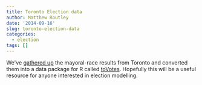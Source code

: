 ```yaml
---
title: Toronto Election data
author: Matthew Routley
date: '2014-09-16'
slug: toronto-election-data
categories:
  - election
tags: []
---
```


We've [gathered up](http://www.psephoanalytics.ca/2014/09/toronto-election-data.html) the mayoral-race results from Toronto and converted them into a data package for R called [toVotes](https://github.com/Psepho/toVotes/). Hopefully this will be a useful resource for anyone interested in election modelling.